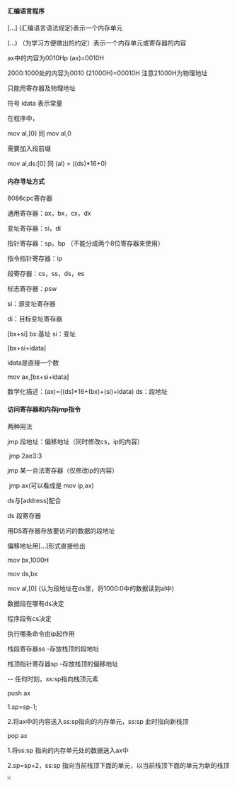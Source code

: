 #### 汇编语言程序

[...]  (汇编语言语法规定)表示一个内存单元

(...)  （为学习方便做出的约定）表示一个内存单元或寄存器的内容

ax中的内容为0010Hp       (ax)=0010H

2000:1000处的内容为0010     (21000H)=00010H   注意21000H为物理地址

只能用寄存器及物理地址



符号 idata 表示常量



在程序中，

mov al,[0]   同 mov al,0

需要加入段前缀

mov al,ds:[0]    同 (al) = ((ds)*16+0)



#### 内存寻址方式

8086cpc寄存器

通用寄存器：ax，bx，cx，dx

变址寄存器：si，di

指针寄存器：sp，bp  （不能分成两个8位寄存器来使用）

指令指针寄存器：ip

段寄存器：cs，ss，ds，es

标志寄存器：psw

si：源变址寄存器

di：目标变址寄存器



[bx+si]  bx:基址   si：变址



[bx+si+idata]

idata是直接一个数

mov ax,[bx+si+idata]

数学化描述：(ax)=((ds)*16+(bx)+(si)+idata)     ds：段地址



#### 访问寄存器和内存jmp指令

两种用法

jmp 段地址：偏移地址（同时修改cs，ip的内容）

​	jmp 2ae3:3	

jmp 某一合法寄存器（仅修改ip的内容）

​	jmp ax(可以看成是 mov ip,ax)



ds与[address]配合

ds  段寄存器

用DS寄存器存放要访问的数据的段地址

偏移地址用[...]形式直接给出

mov bx,1000H

mov ds,bx

mov al,[0]  (认为段地址在ds里，将1000:0中的数据读到al中)



数据段在哪有ds决定

程序段有cs决定

执行哪条命令由ip起作用

 

栈段寄存器ss    -存放栈顶的段地址

栈顶指针寄存器sp   -存放栈顶的偏移地址

-- 任何时刻，ss:sp指向栈顶元素

push ax

1.sp=sp-1;

2.将ax中的内容送入ss:sp指向的内存单元，ss:sp 此时指向新栈顶

pop ax

1.将ss:sp 指向的内存单元处的数据送入ax中

2.sp=sp+2，ss:sp 指向当前栈顶下面的单元，以当前栈顶下面的单元为新的栈顶

<img src="./img/栈.png" style="zoom:50%;" />









 







